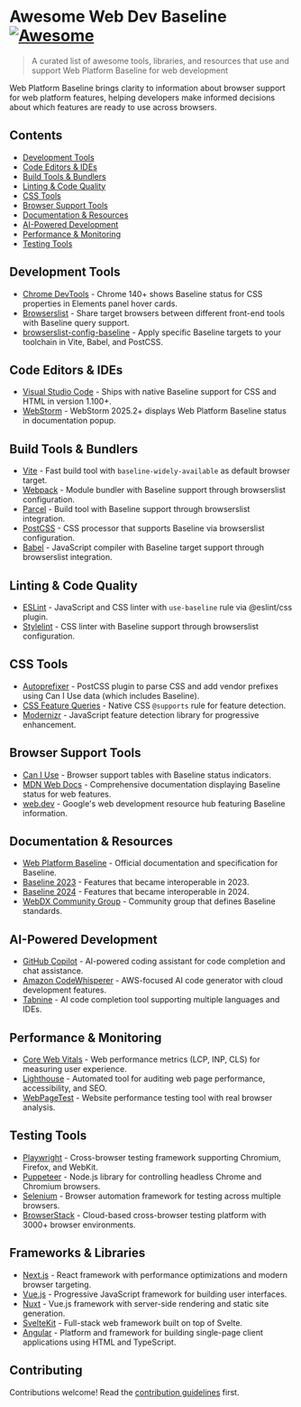 # Awesome Web Dev Baseline [![Awesome](https://awesome.re/badge.svg)](https://awesome.re)

> A curated list of awesome tools, libraries, and resources that use and support Web Platform Baseline for web development

Web Platform Baseline brings clarity to information about browser support for web platform features, helping developers make informed decisions about which features are ready to use across browsers.

## Contents

- [Development Tools](#development-tools)
- [Code Editors & IDEs](#code-editors--ides)
- [Build Tools & Bundlers](#build-tools--bundlers)
- [Linting & Code Quality](#linting--code-quality)
- [CSS Tools](#css-tools)
- [Browser Support Tools](#browser-support-tools)
- [Documentation & Resources](#documentation--resources)
- [AI-Powered Development](#ai-powered-development)
- [Performance & Monitoring](#performance--monitoring)
- [Testing Tools](#testing-tools)

## Development Tools

- [Chrome DevTools](https://developer.chrome.com/docs/devtools/) - Chrome 140+ shows Baseline status for CSS properties in Elements panel hover cards.
- [Browserslist](https://github.com/browserslist/browserslist) - Share target browsers between different front-end tools with Baseline query support.
- [browserslist-config-baseline](https://www.npmjs.com/package/browserslist-config-baseline) - Apply specific Baseline targets to your toolchain in Vite, Babel, and PostCSS.

## Code Editors & IDEs

- [Visual Studio Code](https://code.visualstudio.com/) - Ships with native Baseline support for CSS and HTML in version 1.100+.
- [WebStorm](https://www.jetbrains.com/webstorm/) - WebStorm 2025.2+ displays Web Platform Baseline status in documentation popup.

## Build Tools & Bundlers

- [Vite](https://vitejs.dev/) - Fast build tool with `baseline-widely-available` as default browser target.
- [Webpack](https://webpack.js.org/) - Module bundler with Baseline support through browserslist configuration.
- [Parcel](https://parceljs.org/) - Build tool with Baseline support through browserslist integration.
- [PostCSS](https://postcss.org/) - CSS processor that supports Baseline via browserslist configuration.
- [Babel](https://babeljs.io/) - JavaScript compiler with Baseline target support through browserslist integration.

## Linting & Code Quality

- [ESLint](https://eslint.org/) - JavaScript and CSS linter with `use-baseline` rule via @eslint/css plugin.
- [Stylelint](https://stylelint.io/) - CSS linter with Baseline support through browserslist configuration.

## CSS Tools

- [Autoprefixer](https://github.com/postcss/autoprefixer) - PostCSS plugin to parse CSS and add vendor prefixes using Can I Use data (which includes Baseline).
- [CSS Feature Queries](https://developer.mozilla.org/en-US/docs/Web/CSS/@supports) - Native CSS `@supports` rule for feature detection.
- [Modernizr](https://modernizr.com/) - JavaScript feature detection library for progressive enhancement.

## Browser Support Tools

- [Can I Use](https://caniuse.com/) - Browser support tables with Baseline status indicators.
- [MDN Web Docs](https://developer.mozilla.org/) - Comprehensive documentation displaying Baseline status for web features.
- [web.dev](https://web.dev/) - Google's web development resource hub featuring Baseline information.

## Documentation & Resources

- [Web Platform Baseline](https://web.dev/baseline) - Official documentation and specification for Baseline.
- [Baseline 2023](https://web.dev/baseline/2023/) - Features that became interoperable in 2023.
- [Baseline 2024](https://web.dev/baseline/2024/) - Features that became interoperable in 2024.
- [WebDX Community Group](https://www.w3.org/community/webdx/) - Community group that defines Baseline standards.

## AI-Powered Development

- [GitHub Copilot](https://github.com/features/copilot) - AI-powered coding assistant for code completion and chat assistance.
- [Amazon CodeWhisperer](https://aws.amazon.com/codewhisperer/) - AWS-focused AI code generator with cloud development features.
- [Tabnine](https://www.tabnine.com/) - AI code completion tool supporting multiple languages and IDEs.

## Performance & Monitoring

- [Core Web Vitals](https://web.dev/vitals/) - Web performance metrics (LCP, INP, CLS) for measuring user experience.
- [Lighthouse](https://developers.google.com/web/tools/lighthouse) - Automated tool for auditing web page performance, accessibility, and SEO.
- [WebPageTest](https://www.webpagetest.org/) - Website performance testing tool with real browser analysis.

## Testing Tools

- [Playwright](https://playwright.dev/) - Cross-browser testing framework supporting Chromium, Firefox, and WebKit.
- [Puppeteer](https://pptr.dev/) - Node.js library for controlling headless Chrome and Chromium browsers.
- [Selenium](https://selenium.dev/) - Browser automation framework for testing across multiple browsers.
- [BrowserStack](https://www.browserstack.com/) - Cloud-based cross-browser testing platform with 3000+ browser environments.

## Frameworks & Libraries

- [Next.js](https://nextjs.org/) - React framework with performance optimizations and modern browser targeting.
- [Vue.js](https://vuejs.org/) - Progressive JavaScript framework for building user interfaces.
- [Nuxt](https://nuxtjs.org/) - Vue.js framework with server-side rendering and static site generation.
- [SvelteKit](https://kit.svelte.dev/) - Full-stack web framework built on top of Svelte.
- [Angular](https://angular.io/) - Platform and framework for building single-page client applications using HTML and TypeScript.


## Contributing

Contributions welcome! Read the [contribution guidelines](contributing.md) first.

